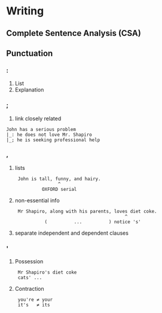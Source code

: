 # Writing
## Complete Sentence Analysis (CSA)
## Punctuation
### :
1. List
2. Explanation

### ;
1. link closely related

<!--content below won't be rendered if this comment is removed-->

    John has a serious problem
    |_: he does not love Mr. Shapiro
    |_; he is seeking professional help

### ,
1. lists

        John is tall, funny, and hairy. 
                       ^
                 OXFORD serial

2. non-essential info

        Mr Shapiro, along with his parents, loves diet coke.
                                                ^
                  (          ...          ) notice 's'

3. separate independent and dependent clauses

### '
1. Possession

        Mr Shapiro's diet coke
        cats' ...

2. Contraction

        you're ≠ your
        it's   ≠ its
